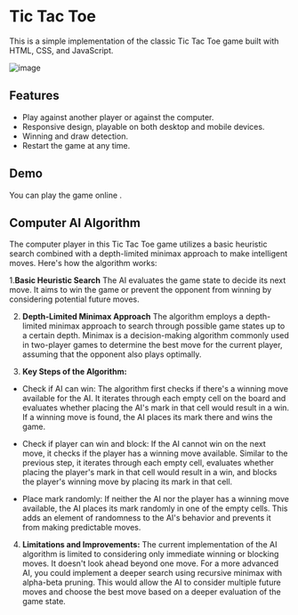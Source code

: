 
# Tic Tac Toe 

This is a simple implementation of the classic Tic Tac Toe game built with HTML, CSS, and JavaScript.

![image](https://github.com/sankeer28/tic-tac-toe/assets/112449287/e00edcd0-ca78-4be9-8d23-ba89318cb8aa)


## Features

- Play against another player or against the computer.
- Responsive design, playable on both desktop and mobile devices.
- Winning and draw detection.
- Restart the game at any time.

## Demo

You can play the game online .

## Computer AI Algorithm
The computer player in this Tic Tac Toe game utilizes a basic heuristic search combined with a depth-limited minimax approach to make intelligent moves. Here's how the algorithm works:

1.**Basic Heuristic Search**
The AI evaluates the game state to decide its next move. It aims to win the game or prevent the opponent from winning by considering potential future moves.

2. **Depth-Limited Minimax Approach**
The algorithm employs a depth-limited minimax approach to search through possible game states up to a certain depth. Minimax is a decision-making algorithm commonly used in two-player games to determine the best move for the current player, assuming that the opponent also plays optimally.

3. **Key Steps of the Algorithm:**
- Check if AI can win: The algorithm first checks if there's a winning move available for the AI. It iterates through each empty cell on the board and evaluates whether placing the AI's mark in that cell would result in a win. If a winning move is found, the AI places its mark there and wins the game.

- Check if player can win and block: If the AI cannot win on the next move, it checks if the player has a winning move available. Similar to the previous step, it iterates through each empty cell, evaluates whether placing the player's mark in that cell would result in a win, and blocks the player's winning move by placing its mark in that cell.

- Place mark randomly: If neither the AI nor the player has a winning move available, the AI places its mark randomly in one of the empty cells. This adds an element of randomness to the AI's behavior and prevents it from making predictable moves.

4. **Limitations and Improvements:**
The current implementation of the AI algorithm is limited to considering only immediate winning or blocking moves. It doesn't look ahead beyond one move.
For a more advanced AI, you could implement a deeper search using recursive minimax with alpha-beta pruning. This would allow the AI to consider multiple future moves and choose the best move based on a deeper evaluation of the game state.



